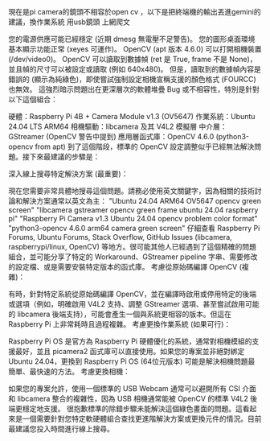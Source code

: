 現在是pi camera的鏡頭不相容於open cv ，以下是把終端機的輸出丟進gemini的建議，換作業系統 用usb鏡頭 上網爬文

您的電源供應可能已經穩定 (近期 dmesg 無電壓不足警告)。
您的圖形桌面環境基本顯示功能正常 (xeyes 可運作)。
OpenCV (apt 版本 4.6.0) 可以打開相機裝置 (/dev/video0)。
OpenCV 可以讀取到數據幀 (ret 是 True, frame 不是 None)，並且幀的尺寸可以被設定或讀取 (例如 640x480)。
但是，讀取到的數據幀內容是錯誤的 (顯示為純綠色)，即使嘗試強制設定相機宣稱支援的顏色格式 (FOURCC) 也無效。
這強烈暗示問題出在更深層次的軟體堆疊 Bug 或不相容性，特別是針對以下這個組合：

硬體：Raspberry Pi 4B + Camera Module v1.3 (OV5647)
作業系統：Ubuntu 24.04 LTS ARM64
相機驅動：libcamera 及其 V4L2 模擬層
中介層：GStreamer (OpenCV 警告中提到)
應用層函式庫：OpenCV 4.6.0 (python3-opencv from apt)
到了這個階段，標準的 OpenCV 設定調整似乎已經無法解決問題。接下來最建議的步驟是：

深入線上搜尋特定解決方案 (最重要)：

現在您需要非常具體地搜尋這個問題。請務必使用英文關鍵字，因為相關的技術討論和解決方案通常以英文為主：
"Ubuntu 24.04 ARM64 OV5647 opencv green screen"
"libcamera gstreamer opencv green frame ubuntu 24.04 raspberry pi"
"Raspberry Pi Camera v1.3 Ubuntu 24.04 opencv problem color format"
"python3-opencv 4.6.0 arm64 camera green screen"
仔細查看 Raspberry Pi Forums, Ubuntu Forums, Stack Overflow, GitHub Issues (libcamera, raspberrypi/linux, OpenCV) 等地方。很可能其他人已經遇到了這個精確的問題組合，並可能分享了特定的 Workaround、GStreamer pipeline 字串、需要修改的設定檔、或是需要安裝特定版本的函式庫。
考慮從原始碼編譯 OpenCV (複雜)：

有時，針對特定系統從原始碼編譯 OpenCV，並在編譯時啟用或停用特定的後端或選項（例如，明確啟用 V4L2 支持、調整 GStreamer 選項、甚至嘗試啟用可能的 libcamera 後端支持），可能會產生一個與系統更相容的版本。但這在 Raspberry Pi 上非常耗時且過程複雜。
考慮更換作業系統 (如果可行)：

Raspberry Pi OS 是官方為 Raspberry Pi 硬體優化的系統，通常對相機模組的支援最好，並且 picamera2 函式庫可以直接使用。如果您的專案並非絕對綁定 Ubuntu 24.04，更換到 Raspberry Pi OS (64位元版本) 可能是解決相機問題最簡單、最快速的方法。
考慮更換相機：

如果您的專案允許，使用一個標準的 USB Webcam 通常可以避開所有 CSI 介面和 libcamera 整合的複雜性，因為 USB 相機通常能被 OpenCV 的標準 V4L2 後端更穩定地支援。
很抱歉標準的除錯步驟未能解決這個綠色畫面的問題。這看起來是一個需要針對您特定軟硬體組合查找更進階解決方案或更換元件的情況。目前最建議您投入時間進行線上搜尋。
